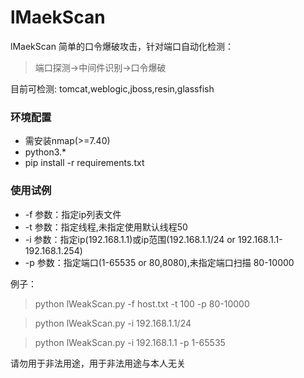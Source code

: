# lMaekScan

lMaekScan 简单的口令爆破攻击，针对端口自动化检测：
>端口探测->中间件识别->口令爆破

目前可检测: tomcat,weblogic,jboss,resin,glassfish

### 环境配置
- 需安装nmap(>=7.40)
- python3.*
- pip install -r requirements.txt

### 使用试例
- -f 参数：指定ip列表文件
- -t 参数：指定线程,未指定使用默认线程50
- -i 参数：指定ip(192.168.1.1)或ip范围(192.168.1.1/24 or 192.168.1.1-192.168.1.254)
- -p 参数：指定端口(1-65535 or 80,8080),未指定端口扫描 80-10000

例子：
> python lWeakScan.py -f host.txt -t 100 -p 80-10000

> python lWeakScan.py -i 192.168.1.1/24

> python lWeakScan.py -i 192.168.1.1  -p 1-65535

请勿用于非法用途，用于非法用途与本人无关
